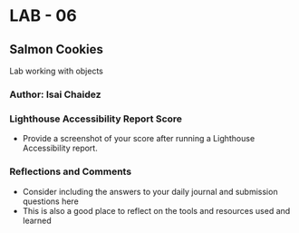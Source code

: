 # LAB - 06

## Salmon Cookies

Lab working with objects

### Author: Isai Chaidez


### Lighthouse Accessibility Report Score

* Provide a screenshot of your score after running a Lighthouse Accessibility report.

### Reflections and Comments

* Consider including the answers to your daily journal and submission questions here
* This is also a good place to reflect on the tools and resources used and learned